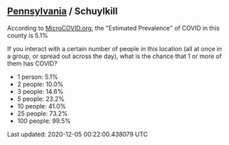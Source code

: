 
## [Pennsylvania](/united-states/pennsylvania) / Schuylkill

According to [MicroCOVID.org](http://microcovid.org),
the "Estimated Prevalence" of COVID in this county is 5.1%

If you interact with a certain number of people in this location
(all at once in a group, or spread out across the day), what is the chance that
1 or more of them has COVID?

- 1 person: 5.1%
- 2 people: 10.0%
- 3 people: 14.6%
- 5 people: 23.2%
- 10 people: 41.0%
- 25 people: 73.2%
- 100 people: 99.5%

Last updated: 2020-12-05 00:22:00.438079 UTC
